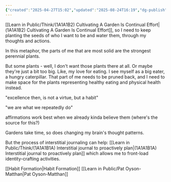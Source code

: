 ```yaml
---
{"created":"2025-04-27T15:02","updated":"2025-08-24T16:19","dg-publish":true,"noteIcon":"butterfly","dg-path":"Think/(1A1A1B1) My Daily Actions And Thoughts Cultivate My Garden Of Identity.md","permalink":"/think/1-a1-a1-b1-my-daily-actions-and-thoughts-cultivate-my-garden-of-identity/","dgPassFrontmatter":true}
---
```


[[Learn in Public/Think/(1A1A1B2) Cultivating A Garden Is Continual Effort\|(1A1A1B2) Cultivating A Garden Is Continual Effort]], so I need to keep planting the seeds of who I want to be and water them, through my thoughts and actions. 

In this metaphor, the parts of me that are most solid are the strongest perennial plants. 

But some plants - well, I don't want those plants there at all. Or maybe they're just a bit too big. Like, my love for eating. I see myself as a big eater, a hungry caterpillar. That part of me needs to be pruned back, and I need to make space for the plants representing healthy eating and physical health instead. 

"excellence then, is not a virtue, but a habit"

"we are what we repeatedly do"

affirmations work best when we already kinda believe them (where's the source for this?)

Gardens take time, so does changing my brain's thought patterns. 

But the process of interstitial journaling can help: [[Learn in Public/Think/(1A1A1B1A) Interstitial journal to proactively plan\|(1A1A1B1A) Interstitial journal to proactively plan]] which allows me to front-load identity-crafting activities. 

[[Habit Formation\|Habit Formation]] 
[[Learn in Public/Pat Oyson-Matthan\|Pat Oyson-Matthan]]